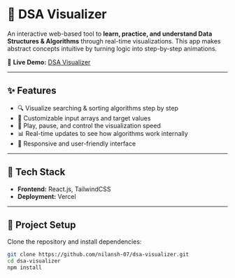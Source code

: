 # 🧩 DSA Visualizer  

An interactive web-based tool to **learn, practice, and understand Data Structures & Algorithms** through real-time visualizations. This app makes abstract concepts intuitive by turning logic into step-by-step animations.  

🔗 **Live Demo:** [DSA Visualizer](https://dsa-visualizer-alpha.vercel.app/)  

---

## ✨ Features
- 🔍 Visualize searching & sorting algorithms step by step  
- 🎨 Customizable input arrays and target values  
- 🎥 Play, pause, and control the visualization speed  
- 📊 Real-time updates to see how algorithms work internally  
- 📱 Responsive and user-friendly interface  

---

## 🚀 Tech Stack
- **Frontend:** React.js, TailwindCSS  
- **Deployment:** Vercel  

---

## 📂 Project Setup  

Clone the repository and install dependencies:  
```bash
git clone https://github.com/nilansh-07/dsa-visualizer.git
cd dsa-visualizer
npm install
